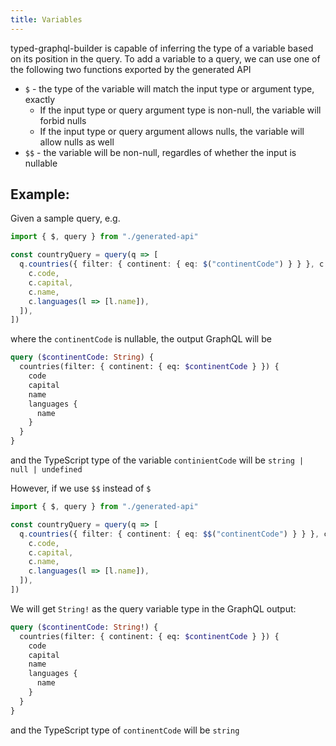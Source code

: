 ```yaml
---
title: Variables
---
```


typed-graphql-builder is capable of inferring the type of a variable based on its position in the
query. To add a variable to a query, we can use one of the following two functions exported by the
generated API

- `$` - the type of the variable will match the input type or argument type, exactly
  - If the input type or query argument type is non-null, the variable will forbid nulls
  - If the input type or query argument allows nulls, the variable will allow nulls as well
- `$$` - the variable will be non-null, regardles of whether the input is nullable

## Example:

Given a sample query, e.g.

```typescript
import { $, query } from "./generated-api"

const countryQuery = query(q => [
  q.countries({ filter: { continent: { eq: $("continentCode") } } }, c => [
    c.code,
    c.capital,
    c.name,
    c.languages(l => [l.name]),
  ]),
])
```

where the `continentCode` is nullable, the output GraphQL will be

```graphql
query ($continentCode: String) {
  countries(filter: { continent: { eq: $continentCode } }) {
    code
    capital
    name
    languages {
      name
    }
  }
}
```

and the TypeScript type of the variable `continientCode` will be `string | null | undefined`

However, if we use `$$` instead of `$`

```typescript
import { $, query } from "./generated-api"

const countryQuery = query(q => [
  q.countries({ filter: { continent: { eq: $$("continentCode") } } }, c => [
    c.code,
    c.capital,
    c.name,
    c.languages(l => [l.name]),
  ]),
])
```

We will get `String!` as the query variable type in the GraphQL output:

```graphql
query ($continentCode: String!) {
  countries(filter: { continent: { eq: $continentCode } }) {
    code
    capital
    name
    languages {
      name
    }
  }
}
```

and the TypeScript type of `continentCode` will be `string`
